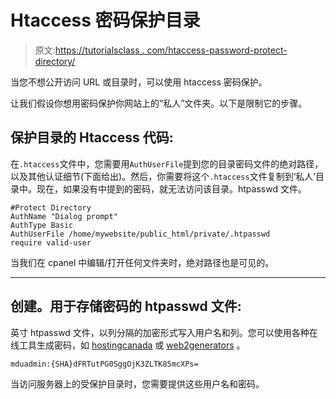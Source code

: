 # Htaccess 密码保护目录

> 原文:[https://tutorialsclass . com/htaccess-password-protect-directory/](https://tutorialsclass.com/htaccess-password-protect-directory/)

当您不想公开访问 URL 或目录时，可以使用 htaccess 密码保护。

让我们假设你想用密码保护你网站上的“私人”文件夹。以下是限制它的步骤。

## 保护目录的 Htaccess 代码:

在`.htaccess`文件中，您需要用`AuthUserFile`提到您的目录密码文件的绝对路径，以及其他认证细节(下面给出)。然后，你需要将这个`.htaccess`文件复制到‘私人’目录中。现在，如果没有中提到的密码，就无法访问该目录。htpasswd 文件。

```
#Protect Directory
AuthName "Dialog prompt"
AuthType Basic
AuthUserFile /home/mywebsite/public_html/private/.htpasswd
require valid-user
```

当我们在 cpanel 中编辑/打开任何文件夹时，绝对路径也是可见的。

* * *

## 创建。用于存储密码的 htpasswd 文件:

英寸 htpasswd 文件，以列分隔的加密形式写入用户名和列。您可以使用各种在线工具生成密码，如 [hostingcanada](https://hostingcanada.org/htpasswd-generator/) 或 [web2generators](https://www.web2generators.com/apache-tools/htpasswd-generator) 。

```
mduadmin:{SHA}dFRTutPG0SggOjK3ZLTK85mcXPs=
```

当访问服务器上的受保护目录时，您需要提供这些用户名和密码。